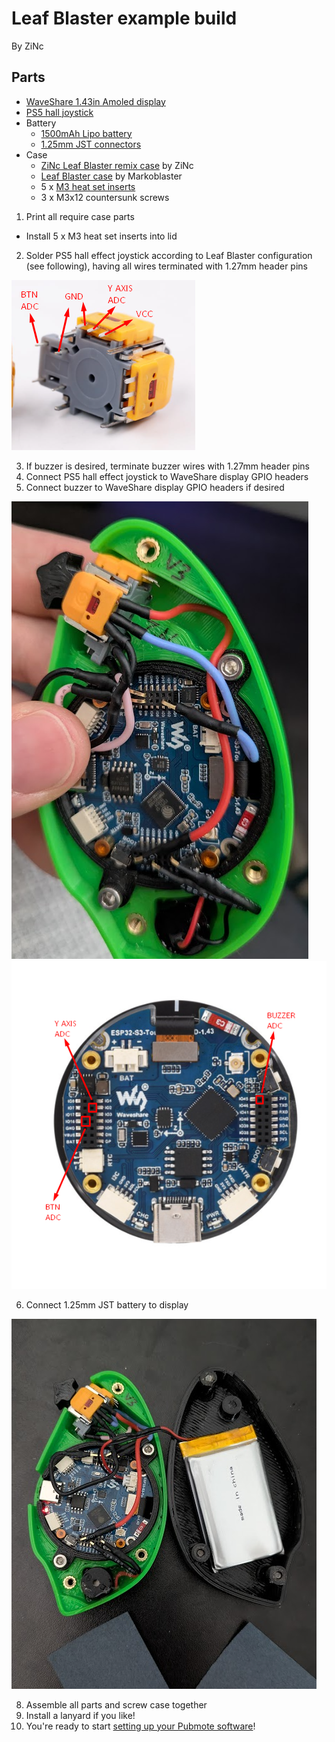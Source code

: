 # Leaf Blaster example build

By ZiNc

## Parts

- [WaveShare 1.43in Amoled display](https://www.waveshare.com/esp32-s3-touch-amoled-1.43.htm?sku=30106)
- [PS5 hall joystick](https://www.aliexpress.us/item/3256806823053436.html)
- Battery
  - [1500mAh Lipo battery](https://www.amazon.com/dp/B09DPNCLQZ)
  - [1.25mm JST connectors](https://www.amazon.com/dp/B088NQBF3V)
- Case
  - [ZiNc Leaf Blaster remix case](https://www.printables.com/model/1265591) by ZiNc
  - [Leaf Blaster case](https://www.printables.com/model/1191785) by Markoblaster
  - 5 x [M3 heat set inserts](https://www.amazon.com/dp/B0CS6VZYL8)
  - 3 x M3x12 countersunk screws

1. Print all require case parts
  - Install 5 x M3 heat set inserts into lid
2. Solder PS5 hall effect joystick according to Leaf Blaster configuration (see following), having all wires terminated with 1.27mm header pins

![PS5 hall pins](leaf-blaster-hall.png)

3. If buzzer is desired, terminate buzzer wires with 1.27mm header pins
4. Connect PS5 hall effect joystick to WaveShare display GPIO headers
5. Connect buzzer to WaveShare display GPIO headers if desired

![Leaf Blaster wiring](leaf-blaster-wiring.png)
![WaveShare 1.43in AMOLED display pinout](leaf-blaster-pinout.png)

6. Connect 1.25mm JST battery to display

![Leaf Blaster assembly](Screenshot_4.png)
 
8. Assemble all parts and screw case together
9. Install a lanyard if you like!
10. You're ready to start [setting up your Pubmote software](/README.md#software-prerequisites)!
